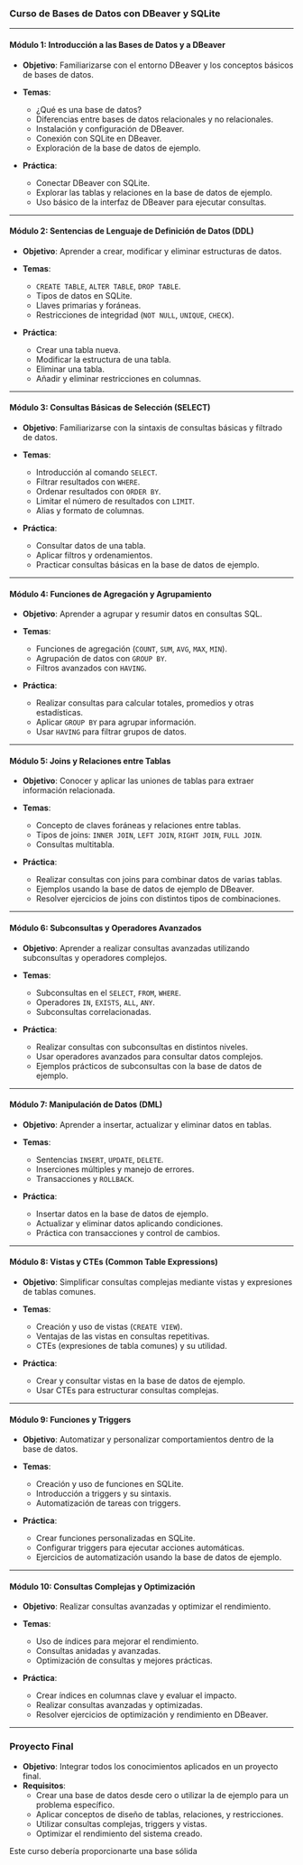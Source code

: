 ### Curso de Bases de Datos con DBeaver y SQLite

---

#### **Módulo 1: Introducción a las Bases de Datos y a DBeaver**
   - **Objetivo**: Familiarizarse con el entorno DBeaver y los conceptos básicos de bases de datos.
   - **Temas**:
     - ¿Qué es una base de datos?
     - Diferencias entre bases de datos relacionales y no relacionales.
     - Instalación y configuración de DBeaver.
     - Conexión con SQLite en DBeaver.
     - Exploración de la base de datos de ejemplo.

   - **Práctica**:
     - Conectar DBeaver con SQLite.
     - Explorar las tablas y relaciones en la base de datos de ejemplo.
     - Uso básico de la interfaz de DBeaver para ejecutar consultas.

---

#### **Módulo 2: Sentencias de Lenguaje de Definición de Datos (DDL)**
   - **Objetivo**: Aprender a crear, modificar y eliminar estructuras de datos.
   - **Temas**:
     - `CREATE TABLE`, `ALTER TABLE`, `DROP TABLE`.
     - Tipos de datos en SQLite.
     - Llaves primarias y foráneas.
     - Restricciones de integridad (`NOT NULL`, `UNIQUE`, `CHECK`).

   - **Práctica**:
     - Crear una tabla nueva.
     - Modificar la estructura de una tabla.
     - Eliminar una tabla.
     - Añadir y eliminar restricciones en columnas.

---

#### **Módulo 3: Consultas Básicas de Selección (SELECT)**
   - **Objetivo**: Familiarizarse con la sintaxis de consultas básicas y filtrado de datos.
   - **Temas**:
     - Introducción al comando `SELECT`.
     - Filtrar resultados con `WHERE`.
     - Ordenar resultados con `ORDER BY`.
     - Limitar el número de resultados con `LIMIT`.
     - Alias y formato de columnas.

   - **Práctica**:
     - Consultar datos de una tabla.
     - Aplicar filtros y ordenamientos.
     - Practicar consultas básicas en la base de datos de ejemplo.

---

#### **Módulo 4: Funciones de Agregación y Agrupamiento**
   - **Objetivo**: Aprender a agrupar y resumir datos en consultas SQL.
   - **Temas**:
     - Funciones de agregación (`COUNT`, `SUM`, `AVG`, `MAX`, `MIN`).
     - Agrupación de datos con `GROUP BY`.
     - Filtros avanzados con `HAVING`.

   - **Práctica**:
     - Realizar consultas para calcular totales, promedios y otras estadísticas.
     - Aplicar `GROUP BY` para agrupar información.
     - Usar `HAVING` para filtrar grupos de datos.

---

#### **Módulo 5: Joins y Relaciones entre Tablas**
   - **Objetivo**: Conocer y aplicar las uniones de tablas para extraer información relacionada.
   - **Temas**:
     - Concepto de claves foráneas y relaciones entre tablas.
     - Tipos de joins: `INNER JOIN`, `LEFT JOIN`, `RIGHT JOIN`, `FULL JOIN`.
     - Consultas multitabla.

   - **Práctica**:
     - Realizar consultas con joins para combinar datos de varias tablas.
     - Ejemplos usando la base de datos de ejemplo de DBeaver.
     - Resolver ejercicios de joins con distintos tipos de combinaciones.

---

#### **Módulo 6: Subconsultas y Operadores Avanzados**
   - **Objetivo**: Aprender a realizar consultas avanzadas utilizando subconsultas y operadores complejos.
   - **Temas**:
     - Subconsultas en el `SELECT`, `FROM`, `WHERE`.
     - Operadores `IN`, `EXISTS`, `ALL`, `ANY`.
     - Subconsultas correlacionadas.

   - **Práctica**:
     - Realizar consultas con subconsultas en distintos niveles.
     - Usar operadores avanzados para consultar datos complejos.
     - Ejemplos prácticos de subconsultas con la base de datos de ejemplo.

---

#### **Módulo 7: Manipulación de Datos (DML)**
   - **Objetivo**: Aprender a insertar, actualizar y eliminar datos en tablas.
   - **Temas**:
     - Sentencias `INSERT`, `UPDATE`, `DELETE`.
     - Inserciones múltiples y manejo de errores.
     - Transacciones y `ROLLBACK`.

   - **Práctica**:
     - Insertar datos en la base de datos de ejemplo.
     - Actualizar y eliminar datos aplicando condiciones.
     - Práctica con transacciones y control de cambios.

---

#### **Módulo 8: Vistas y CTEs (Common Table Expressions)**
   - **Objetivo**: Simplificar consultas complejas mediante vistas y expresiones de tablas comunes.
   - **Temas**:
     - Creación y uso de vistas (`CREATE VIEW`).
     - Ventajas de las vistas en consultas repetitivas.
     - CTEs (expresiones de tabla comunes) y su utilidad.
   
   - **Práctica**:
     - Crear y consultar vistas en la base de datos de ejemplo.
     - Usar CTEs para estructurar consultas complejas.

---

#### **Módulo 9: Funciones y Triggers**
   - **Objetivo**: Automatizar y personalizar comportamientos dentro de la base de datos.
   - **Temas**:
     - Creación y uso de funciones en SQLite.
     - Introducción a triggers y su sintaxis.
     - Automatización de tareas con triggers.

   - **Práctica**:
     - Crear funciones personalizadas en SQLite.
     - Configurar triggers para ejecutar acciones automáticas.
     - Ejercicios de automatización usando la base de datos de ejemplo.

---

#### **Módulo 10: Consultas Complejas y Optimización**
   - **Objetivo**: Realizar consultas avanzadas y optimizar el rendimiento.
   - **Temas**:
     - Uso de índices para mejorar el rendimiento.
     - Consultas anidadas y avanzadas.
     - Optimización de consultas y mejores prácticas.

   - **Práctica**:
     - Crear índices en columnas clave y evaluar el impacto.
     - Realizar consultas avanzadas y optimizadas.
     - Resolver ejercicios de optimización y rendimiento en DBeaver.

---

### **Proyecto Final**
   - **Objetivo**: Integrar todos los conocimientos aplicados en un proyecto final.
   - **Requisitos**:
     - Crear una base de datos desde cero o utilizar la de ejemplo para un problema específico.
     - Aplicar conceptos de diseño de tablas, relaciones, y restricciones.
     - Utilizar consultas complejas, triggers y vistas.
     - Optimizar el rendimiento del sistema creado.
   
Este curso debería proporcionarte una base sólida
